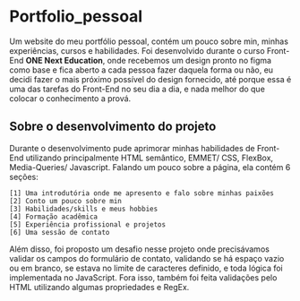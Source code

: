 # Portfolio_pessoal
Um website do meu portfólio pessoal, contém um pouco sobre min, minhas experiências, cursos e habilidades. Foi desenvolvido durante o curso Front-End **ONE Next Education**, onde recebemos um design pronto no figma como base e fica aberto a cada pessoa fazer daquela forma ou não, eu decidi fazer o mais próximo possível do design fornecido, até porque essa é uma das tarefas do Front-End no seu dia a dia, e nada melhor do que colocar o conhecimento a prová.

## Sobre o desenvolvimento do projeto
Durante o desenvolvimento pude aprimorar minhas habilidades de Front-End utilizando principalmente HTML semântico, EMMET/ CSS, FlexBox, Media-Queries/ Javascript.
Falando um pouco sobre a página, ela contém 6 seções:
```
[1] Uma introdutória onde me apresento e falo sobre minhas paixões
[2] Conto um pouco sobre min
[3] Habilidades/skills e meus hobbies
[4] Formação acadêmica
[5] Experiência profissional e projetos 
[6] Uma sessão de contato
```
Além disso, foi proposto um desafio nesse projeto onde precisávamos validar os campos do formulário de contato, validando se há espaço vazio ou em branco, se estava no limite de caracteres definido, e toda lógica foi implementada no JavaScript. Fora isso, também foi feita validações pelo HTML utilizando algumas propriedades e RegEx. 
